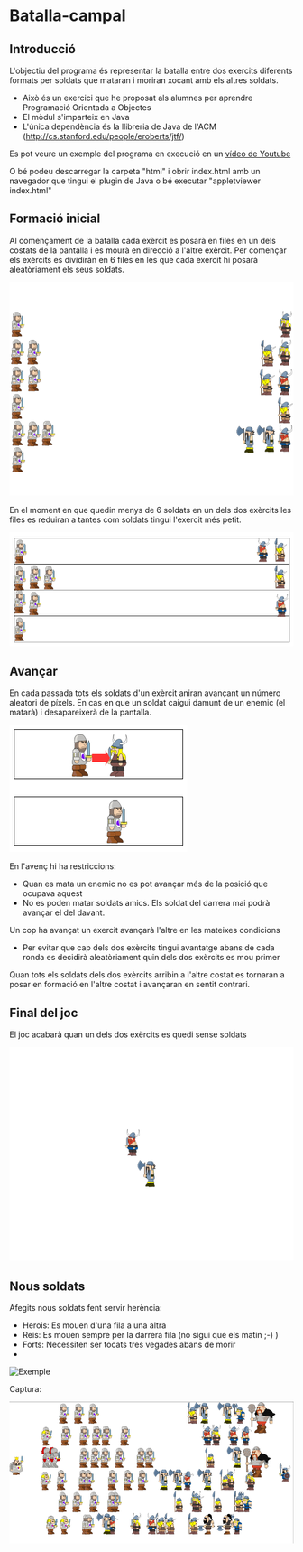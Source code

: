 Batalla-campal
==============

Introducció
----------------------
L'objectiu del programa és representar la batalla entre dos exercits diferents formats per soldats que mataran i moriran xocant amb els altres soldats.

* Això és un exercici que he proposat als alumnes per aprendre Programació Orientada a Objectes
* El mòdul s'imparteix en Java
* L'única dependència és la llibreria de Java de l'ACM (http://cs.stanford.edu/people/eroberts/jtf/)

Es pot veure un exemple del programa en execució en un [vídeo de Youtube](http://youtu.be/Nh2wZ2qLeB8)

O bé podeu descarregar la carpeta "html" i obrir index.html amb un navegador que tingui el plugin de Java o bé executar "appletviewer index.html"

Formació inicial
--------------------------------
Al començament de la batalla cada exèrcit es posarà en files en un dels costats de la pantalla i es mourà en direcció a l'altre exèrcit. Per començar els exèrcits es dividiràn en 6 files en les que cada exèrcit hi posarà aleatòriament els seus soldats.

![Formació inicial](batalla1.png)

En el moment en que quedin menys de 6 soldats en un dels dos exèrcits les files es reduiran a tantes com soldats tingui l'exercit més petit.

![Formació modificada](batalla2.png)

Avançar
---------------------------
En cada passada tots els soldats d'un exèrcit aniran avançant un número aleatori de píxels. En cas en que un soldat caigui damunt de un enemic (el matarà) i desapareixerà de la pantalla.

![Matar soldats](batalla3.png)

En l'avenç hi ha restriccions:
* Quan es mata un enemic no es pot avançar més de la posició que ocupava aquest
* No es poden matar soldats amics. Els soldat del darrera mai podrà avançar el del davant.

Un cop ha avançat un exercit avançarà l'altre en les mateixes condicions
* Per evitar que cap dels dos exèrcits tingui avantatge abans de cada ronda es decidirà aleatòriament quin dels dos exèrcits es mou primer

Quan tots els soldats dels dos exèrcits arribin a l'altre costat es tornaran a posar en formació en l'altre costat i avançaran en sentit contrari.

Final del joc
----------------------
El joc acabarà quan un dels dos exèrcits es quedi sense soldats

![Final de la batalla](batalla4.png)

Nous soldats
----------------------
Afegits nous soldats fent servir herència: 

* Herois: Es mouen d'una fila a una altra
* Reis: Es mouen sempre per la darrera fila (no sigui que els matin ;-) )
* Forts: Necessiten ser tocats tres vegades abans de morir
*
![Exemple](https://raw.githubusercontent.com/utrescu/Batalla-campal/Nous-Soldats/batalla-herencia.png)

Captura:

![Nous soldats](batalla5.png)

